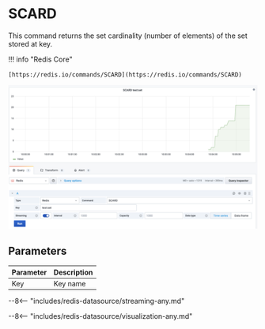 # SCARD

This command returns the set cardinality (number of elements) of the set stored at key.

!!! info "Redis Core"

    [https://redis.io/commands/SCARD](https://redis.io/commands/SCARD)

![SCARD](../../images/redis-datasource/commands/scard.png)

## Parameters

| Parameter | Description |
| --------- | ----------- |
| Key       | Key name    |

--8<-- "includes/redis-datasource/streaming-any.md"

--8<-- "includes/redis-datasource/visualization-any.md"
